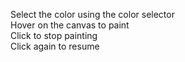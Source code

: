 Select the color using the color selector  
Hover on the canvas to paint  
Click to stop painting  
Click again to resume  
